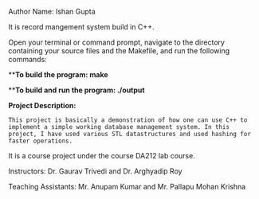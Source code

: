 
Author Name: Ishan Gupta

It is record mangement system build in C++.

Open your terminal or command prompt, navigate to the directory containing your source files and the Makefile, and run the following commands:

****To build the program: make**

****To build and run the program: ./output**

**Project Description:**

    This project is basically a demonstration of how one can use C++ to implement a simple working database management system. In this project, I have used various STL datastructures and used hashing for faster operations. 

It is a course project under the course DA212 lab course.

Instructors: Dr. Gaurav Trivedi and Dr. Arghyadip Roy

Teaching Assistants: Mr. Anupam Kumar and Mr. Pallapu Mohan Krishna

